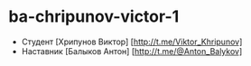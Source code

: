 # ba-chripunov-victor-1
* Студент [Хрипунов Виктор] [http://t.me/Viktor_Khripunov]
* Наставник [Балыков Антон] [http://t.me/@Anton_Balykov]

